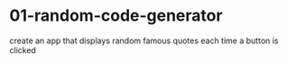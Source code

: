 # 01-random-code-generator
 create an app that displays random famous quotes each time a button is clicked
